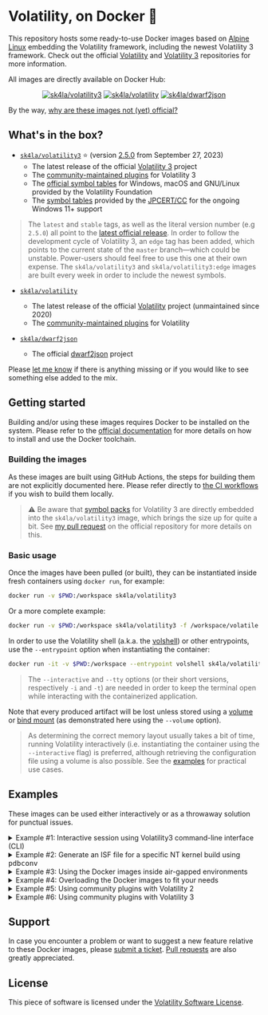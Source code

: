 # Volatility, on Docker 🐳

This repository hosts some ready-to-use Docker images based on [Alpine Linux](https://alpinelinux.org/) embedding the Volatility framework, including the newest Volatility 3 framework. Check out the official [Volatility](https://github.com/volatilityfoundation/volatility/) and [Volatility 3](https://github.com/volatilityfoundation/volatility3/) repositories for more information.

All images are directly available on Docker Hub:

<p align="center">
  <a href="https://hub.docker.com/r/sk4la/volatility3"><img alt="sk4la/volatility3" src="https://img.shields.io/github/actions/workflow/status/sk4la/volatility3-docker/volatility3.yml?branch=master&label=sk4la/volatility3&style=for-the-badge&logo=docker&logoColor=white"/></a>
  <a href="https://hub.docker.com/r/sk4la/volatility"><img alt="sk4la/volatility" src="https://img.shields.io/github/actions/workflow/status/sk4la/volatility3-docker/volatility-edge.yml?branch=master&label=sk4la/volatility&style=for-the-badge&logo=docker&logoColor=white"/></a>
  <a href="https://hub.docker.com/r/sk4la/dwarf2json"><img alt="sk4la/dwarf2json" src="https://img.shields.io/github/actions/workflow/status/sk4la/volatility3-docker/dwarf2json-edge.yml?branch=master&label=sk4la/dwarf2json&style=for-the-badge&logo=docker&logoColor=white"/></a>
</p>

By the way, [why are these images not (yet) official?](https://github.com/volatilityfoundation/volatility3/pull/92)

## What's in the box?

- [`sk4la/volatility3`](https://hub.docker.com/r/sk4la/volatility) ⭐ (version [2.5.0](https://github.com/volatilityfoundation/volatility3/releases/tag/v2.5.0) from September 27, 2023)
  - The latest release of the official [Volatility 3](https://github.com/volatilityfoundation/volatility3) project
  - The [community-maintained plugins](https://github.com/volatilityfoundation/community3) for Volatility 3
  - The [official symbol tables](https://github.com/volatilityfoundation/volatility3#symbol-tables) for Windows, macOS and GNU/Linux provided by the Volatility Foundation
  - The [symbol tables](https://github.com/JPCERTCC/Windows-Symbol-Tables) provided by the [JPCERT/CC](https://www.jpcert.or.jp/) for the ongoing Windows 11+ support

> The `latest` and `stable` tags, as well as the literal version number (e.g `2.5.0`) all point to the [latest official release](https://github.com/volatilityfoundation/volatility3/releases). In order to follow the development cycle of Volatility 3, an `edge` tag has been added, which points to the current state of the `master` branch—which could be unstable. Power-users should feel free to use this one at their own expense. The `sk4la/volatility3` and `sk4la/volatility3:edge` images are built every week in order to include the newest symbols.

- [`sk4la/volatility`](https://hub.docker.com/r/sk4la/volatility)
  - The latest release of the official [Volatility](https://github.com/volatilityfoundation/volatility) project (unmaintained since 2020)
  - The [community-maintained plugins](https://github.com/volatilityfoundation/community) for Volatility

- [`sk4la/dwarf2json`](https://hub.docker.com/r/sk4la/dwarf2json)
  - The official [dwarf2json](https://github.com/volatilityfoundation/dwarf2json) project

Please [let me know](#support) if there is anything missing or if you would like to see something else added to the mix.

## Getting started

Building and/or using these images requires Docker to be installed on the system. Please refer to the [official documentation](https://docs.docker.com/) for more details on how to install and use the Docker toolchain.

### Building the images

As these images are built using GitHub Actions, the steps for building them are not explicitly documented here. Please refer directly to [the CI workflows](https://github.com/sk4la/volatility3-docker/tree/master/.github/workflows) if you wish to build them locally.

> :warning: Be aware that [symbol packs](https://github.com/volatilityfoundation/volatility3#symbol-tables) for Volatility 3 are directly embedded into the `sk4la/volatility3` image, which brings the size up for quite a bit. See [my pull request](https://github.com/volatilityfoundation/volatility3/pull/92) on the official repository for more details on this.

### Basic usage

Once the images have been pulled (or built), they can be instantiated inside fresh containers using `docker run`, for example:

```sh
docker run -v $PWD:/workspace sk4la/volatility3
```

Or a more complete example:

```sh
docker run -v $PWD:/workspace sk4la/volatility3 -f /workspace/volatile.mem windows.pslist
```

In order to use the Volatility shell (a.k.a. the [volshell](https://volatility3.readthedocs.io/en/latest/volshell.html)) or other entrypoints, use the `--entrypoint` option when instantiating the container:

```sh
docker run -it -v $PWD:/workspace --entrypoint volshell sk4la/volatility3 -f /workspace/volatile.mem
```

> The `--interactive` and `--tty` options (or their short versions, respectively `-i` and `-t`) are needed in order to keep the terminal open while interacting with the containerized application.

Note that every produced artifact will be lost unless stored using a [volume](https://docs.docker.com/storage/volumes/) or [bind mount](https://docs.docker.com/storage/bind-mounts/) (as demonstrated here using the `--volume` option).

> As determining the correct memory layout usually takes a bit of time, running Volatility interactively (i.e. instantiating the container using the `--interactive` flag) is preferred, although retrieving the configuration file using a volume is also possible. See the [examples](#examples) for practical use cases.

## Examples

These images can be used either interactively or as a throwaway solution for punctual issues.

<details>
  <summary>Example #1: Interactive session using Volatility3 command-line interface (CLI)</summary>

### Example #1: Interactive session using Volatility3 command-line interface (CLI)

The following is a practical example of using Volatility 3 (and more precisely the `sk4la/volatility3` Docker image) to dump a process executable from a volatile memory image.

> :bulb: Long options are used here on purpose. For more details on the Docker CLI, please refer to [the official documentation](https://docs.docker.com/engine/reference/commandline/cli/).

First, begin by instantiating a new container based on the `sk4la/volatility3` image:

```sh
docker container run --entrypoint ash --interactive --tty --volume "$PWD:/home/unprivileged/workspace" --workdir /home/unprivileged/workspace sk4la/volatility3
```

Then, inside the newly-created container, use Volatility 3 to parse the memory image and write the configuration to disk:

```sh
volatility3 --file volatile.mem --log volatile.mem.log --renderer pretty --save-config volatile.mem.json windows.info
```

The configuration file `volatile.mem.json` can then be used as a basis for the upcoming runs using the `--config` flag—so that Volatility no longer has to crawl the image to find the right structures.

Next, extract the list of processes by executing Volatility 3 again using the previously generated configuration:

```sh
volatility3 --config volatile.mem.json --file volatile.mem --log volatile.mem.log --renderer pretty windows.pslist
```

For post-processing, it is usually easier to dump the results in CSV or JSON format:

```sh
mkdir volatile.mem.results

volatility3 --config volatile.mem.json --file volatile.mem --log volatile.mem.log --quiet --renderer csv windows.pslist | tee -a volatile.mem.results/pslist.csv
```

The file `~/workspace/volatile.mem.results/pslist.csv` should contain the CSV-formatted results of the `windows.pslist.PsList` plugin.

For dumping a process image, first create a directory that will contain all future extractions, then execute Volatility again using the same `windows.pslist.PsList` plugin, but this time adding the `--dump` flag:

```sh
mkdir volatile.mem.dat

volatility3 --config volatile.mem.json --file volatile.mem --log volatile.mem.log --output-dir volatile.mem.dat --renderer pretty windows.pslist --dump --pid 2700
```

The binary sample should reside in the `~/workspace/volatile.mem.dat` directory, ready to be analyzed by a reverse engineer.

Actually, all _dumper_ plugins (i.e. a Volatility plugin that is able to dump raw content from the memory image) should support the `--output-dir` option, which is quite convenient in an analysis workflow.

> Volatility is verbose but not necessarily precise when it comes to errors. When an error is raised, you should always increase the verbosity level (using `-vvv` for example) in order to get maximum details about what is going on, and eventually submit an issue on [the official Volatility 3 repository](https://github.com/volatilityfoundation/volatility3/issues) if you deem it necessary.

</details>

<details>
  <summary>Example #2: Generate an ISF file for a specific NT kernel build using <tt>pdbconv</tt></summary>

### Example #2: Generate an ISF file for a specific NT kernel build using `pdbconv`

This is very straightforward, simply instanciate a new container based on the `sk4la/volatility3` image using the `pdbconv` entrypoint:

```sh
docker container run --entrypoint pdbconv --volume "$PWD:/home/unprivileged/workspace" --workdir /home/unprivileged/workspace sk4la/volatility3 --guid ce7ffb00c20b87500211456b3e905c471 --keep --pattern ntkrnlmp.pdb
```

This will generate the [Intermediate Symbol File (ISF) file](https://volatility3.readthedocs.io/en/latest/symbol-tables.html) `ce7ffb00c20b87500211456b3e905c47-1.json.xz` in the current working directory, which will hint Volatility at how to handle this specific build in order to retrieve the information.

> Note that this will fetch the correct PDB file from the official [Microsoft Internet Symbol Server](https://msdl.microsoft.com/download/symbols) so this method will not work inside air-gapped environments. See [JPCERTCC's repository](https://github.com/JPCERTCC/Windows-Symbol-Tables) and [blog post](https://blogs.jpcert.or.jp/en/2021/09/volatility3_offline.html) for more details on how to retrieve the GUID from your own binaries and use Volatility 3 inside air-gapped environments.

The ISF file must then be placed either in the main symbols directory (located at `$INSTALL_PREFIX/lib/volatility3/volatility3/symbols/windows` by default) or in the current working directory, under the `symbols` subdirectory (e.g. `./symbols/windows/ntkrnlmp.pdb/ce7ffb00c20b87500211456b3e905c47-1.json.xz`). You can also use the `--symbol-dirs` option in addition to Docker's `--volume` option in order to provide the newly-created ISF files to Volatility.

</details>

<details>
  <summary>Example #3: Using the Docker images inside air-gapped environments</summary>

### Example #3: Using the Docker images inside air-gapped environments

This section explains how to use the Docker images inside air-gapped (or disconnected) environments. This can turn out to be useful when analyzing volatile memory samples inside isolated forensic labs.

> :bulb: This procedure is not specific to the Docker images hosted in this repository and can be used for any Docker image.

First, fetch the image locally—here using the `sk4la/volatility3` image as an example:

```sh
docker image pull sk4la/volatility3
```

Then, export it to disk as a compressed tar archive:

```sh
docker image save sk4la/volatility3 | gzip --best --stdout > sk4la-volatility3-latest.tar.gz
```

> Compression (here using GNU `gzip`) is not necessary but is usually recommended for heavier images, since it usually allows to save up a lot of space—although at the expense of speed.

The resulting archive should be present in the current directory as `sk4la-volatility3-latest.tar.gz`.

This compressed image can then be shipped to the air-gapped workstation (using a USB flash drive for example) and then loaded as follows:

```sh
gzip --decompress --stdout sk4la-volatility3-latest.tar.gz | docker image load
```

The image should then be ready for use. It is possible to check the presence of the image on the system by running the command:

```sh
docker image list
```

</details>

<details>
  <summary>Example #4: Overloading the Docker images to fit your needs</summary>

### Example #4: Overloading the Docker images to fit your needs

If you feel that the original image lacks useful stuff, you can either suggest it by [submitting a ticket](https://github.com/sk4la/volatility3-docker/issues) or you can overload the base image yourself in order to adapt it to your needs.

In order to do this, simply create a new `Dockerfile` based off one of the images from this repository—for example `sk4la/volatility3`:

```docker
FROM sk4la/volatility3

USER root

RUN apk add $STUFF

USER unprivileged
```

> By default, all of the images provided in this repository do not run as `root`—they run as the `unprivileged` user. For actions necessitating superuser privileges, it is necessary to switch user temporarily, as shown in the example.

Then, build the image by executing the `docker image build --tag volatility3-overloaded .` command. The newly-created Docker image should then appear in the local repository.

> Please have a look at the [original `Dockerfile`](src/volatility3/Dockerfile) if you need a hint on how everything is setup.

</details>

<details>
  <summary>Example #5: Using community plugins with Volatility 2</summary>

### Example #5: Using community plugins with Volatility 2

The `sk4la/volatility` image includes all community plugins from the official [volatilityfoundation/community](https://github.com/volatilityfoundation/community) repository. By default, those are stored in `/usr/local/share/volatility/plugins/community`.

> You can list all included plugins using the `--help` or `--info` flags (e.g. `podman run sk4la/volatility:edge --plugins=/usr/local/share/volatility/plugins --info`). The loading order is non-deterministic and some plugins fail to load because of missing dependencies (some are just not on PyPI anymore) or because their design is not quite suitable for distribution, so you may need to run it multiple times for it to load the plugin you are looking for. I advise instead using each plugin individually in order to avoid loading dysfunctional plugins.

To load a specific community plugin (example with JPCERT's APT17 plugin):

```sh
docker container run sk4la/volatility:edge --plugins /usr/local/share/volatility/plugins/community/JPCERT apt17scan --help
```

Please note that many plugins made for Volatility 2 have not been maintained for years and might be dysfunctional.

</details>

<details>
  <summary>Example #6: Using community plugins with Volatility 3</summary>

### Example #6: Using community plugins with Volatility 3

The `sk4la/volatility3` and `sk4la/volatility3:edge` images include all community plugins from the official [volatilityfoundation/community3](https://github.com/volatilityfoundation/community3) repository. By default, those are stored in `/usr/local/share/volatility3/plugins/community3`.

> You can list all included plugins using the `--help` flag (e.g. `podman run sk4la/volatility3:edge --plugin-dirs=/usr/local/share/volatility3/plugins --help`). Please note that many of these plugins have not been maintained a while and might be dysfunctional. I advise instead using each plugin individually in order to avoid loading dysfunctional plugins.

To load a specific community plugin (example with the Multi YARA plugin):

```sh
docker container run sk4la/volatility3:edge --plugin-dirs /usr/local/share/volatility3/plugins/community3/Silva_Multi_Yara/ multiyara --help
```

</details>

## Support

In case you encounter a problem or want to suggest a new feature relative to these Docker images, please [submit a ticket](https://github.com/sk4la/volatility3-docker/issues). [Pull requests](https://github.com/sk4la/volatility3-docker/pulls) are also greatly appreciated.

## License

This piece of software is licensed under the [Volatility Software License](https://www.volatilityfoundation.org/license/).
